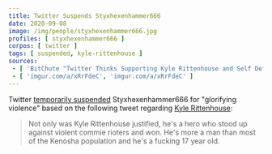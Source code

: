 ```yaml
---
title: Twitter Suspends Styxhexenhammer666
date: 2020-09-08
image: /img/people/styxhexenhammer666.jpg
profiles: [ styxhexenhammer666 ]
corpos: [ twitter ]
tags: [ suspended, kyle-rittenhouse ]
sources:
 - [ 'BitChute "Twitter Thinks Supporting Kyle Rittenhouse and Self Defense "Glorifies Violence"" by Styxhexenhammer666 (9 Sep 2020)', 'www.bitchute.com/video/Uck1Xd2WVxU/' ]
 - [ 'imgur.com/a/xRrFdeC', 'imgur.com/a/xRrFdeC' ]
---
```


Twitter [temporarily suspended](notice.png) Styxhexenhammer666 for "glorifying
violence" based on the following tweet regarding [Kyle
Rittenhouse](/context/kyle-rittenhouse/):

> Not only was Kyle Rittenhouse justified, he's a hero who stood up against
> violent commie rioters and won. He's more a man than most of the Kenosha
> population and he's a fucking 17 year old.
